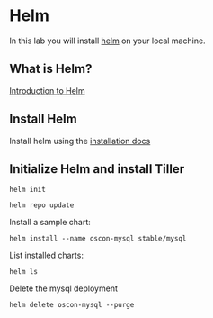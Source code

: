 # Helm

In this lab you will install [helm](https://github.com/kubernetes/helm) on your local machine.

## What is Helm?

[Introduction to Helm](https://github.com/kubernetes/helm#kubernetes-helm)

## Install Helm

Install helm using the [installation docs](https://github.com/kubernetes/helm#install)

## Initialize Helm and install Tiller

```
helm init
```

```
helm repo update
```

Install a sample chart:

```
helm install --name oscon-mysql stable/mysql
```

List installed charts:

```
helm ls
```

Delete the mysql deployment

```
helm delete oscon-mysql --purge
```
